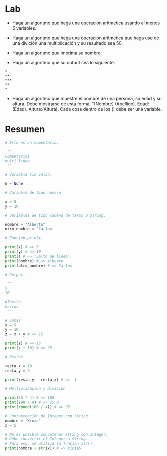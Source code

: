 # Lab

- Haga un algoritmo que haga una operación aritmetica usando al menos 5 variables.

- Haga un algoritmo que haga una operación aritmetica que haga uso de una divición una multiplicación y su resultado sea 50.

- Haga un algoritmo que imprima su nombre.

- Haga un algoritmo que su output sea lo siguiente:

```
*
**
***
**
*
```

- Haga un algoritmo que muestre el nombre de una persona, su edad y su altura. Debe mostrarse de esta forma:
"(Nombre) (Apellido). Edad:(Edad). Altura:(Altura).
Cada cosa dentro de los () debe ser una variable.

# Resumen

```python
# Este es un comentario.

'''
Comentarios
multi linea
'''

```
```python
# Variable sin valor.

n = None

# Variable de tipo número.

x = 5
y = 10

# Variables de tipo cadena de texto o String.

nombre = "Alberto"
otro_nombre = 'Carlos'

# Función print()

print(x) # => 5
print(y) # => 10
print() # => 'Salto de linea'.
print(nombre) # => Alberto
print(otro_nombre) # => Carlos

# Output:

'''
5
10

Alberto
Carlos
'''

```
```python
# Sumas
x = 5
y = 10
z = x + y # => 15

print(z) # => 15
print(z + 10) # => 25

# Restas

resta_x = 10
resta_y = 9

print(resta_y - resta_x) # => -1

# Multiplicación y Divición

print(25 * 4) # => 100
print(100 / 4) # => 25.0
print(round(100 / 4)) # => 25

```
```python
# Contatenación de Integer con String
nombre = 'Xinia'
x = 5

# No es posible concatenar String con Integer.
# Debe convertir el Integer a String.
# Para eso, se utiliza la función str().
print(nombre + str(x)) # => Xinia5

```
